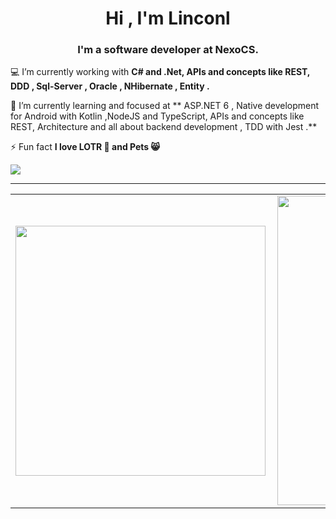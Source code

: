 <h1 align="center">Hi , I'm Linconl</h1>
<h3 align="center">I'm a software developer at NexoCS.</h3>

💻 I’m currently working with **C# and .Net, APIs and concepts like REST, DDD , Sql-Server , Oracle , NHibernate , Entity .**

🌱 I’m currently learning and focused at ** ASP.NET 6 , Native development for Android with Kotlin  ,NodeJS and TypeScript, APIs and concepts like REST, Architecture and all about backend development , TDD with Jest .**

⚡ Fun fact **I love LOTR 🧙 and Pets 😸**


  <a href="https://www.linkedin.com/in/linconl-rufino-a790bb189" target="_blank"><img src="https://img.shields.io/badge/-LinkedIn-%230077B5?style=for-the-badge&logo=linkedin&logoColor=white" target="_blank"></a> 




---


<center>
  <table>
    <tr>
        <td><img width="400px" align="left" src="https://github-readme-stats.vercel.app/api/top-langs/?username=linconlrufino&hide=html,css,hack,ejs&layout=compact&show_icons=true&theme=ocean_dark" /></td>
        <td><img width="495px" align="left" src="https://github-readme-stats.vercel.app/api?username=linconlrufino&hide=contribs&show_icons=true&theme=ocean_dark" /></td>
    </tr>   
  </table>
</center>  
